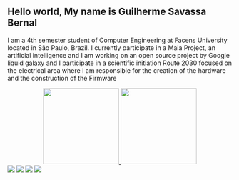  ## Hello world, My name is Guilherme Savassa Bernal 
I am a 4th semester student of Computer Engineering at Facens University located in São Paulo, Brazil.
I currently participate in a Maia Project, an artificial intelligence and I am working on an open source project by Google liquid galaxy and I participate in a scientific initiation Route 2030 focused on the electrical area where I am responsible for the creation of the hardware and the construction of the Firmware

<div align="center">
  <a href="https://github.com/Guilherme-Bernal">
  <img height="170em" src="https://github-readme-stats.vercel.app/api?username=Guilherme-Bernal&show_icons=true&theme=dark&include_all_commits=true&count_private=true"/>
  <img height="170em" src="https://github-readme-stats.vercel.app/api/top-langs/?username=Guilherme-Bernal&layout=compact&langs_count=7&theme=dark"/>
</div>



 
<div>
  <a href=https://www.instagram.com/bernalguilherme/ target="_blank"><img src="https://img.shields.io/badge/-Instagram-%23E4405F?style=for-the-badge&logo=instagram&logoColor=white" target="_blank"></a>
  <a></a>
  <a href = "mailto:guisavassabernal@gmail.com"><img src="https://img.shields.io/badge/-Gmail-%23333?style=for-the-badge&logo=gmail&logoColor=white" target="_blank"></a>
  <a href="https://www.linkedin.com/in/guilherme-savassa-bernal-158486206" target="_blank"><img src="https://img.shields.io/badge/-LinkedIn-%230077B5?style=for-the-badge&logo=linkedin&logoColor=white" target="_blank"></a> 
  <a href="https://contate.me/guilherme_bernal" target="_blank"><img src="https://img.shields.io/badge/WhatsApp-25D366?style=for-the-badge&logo=whatsapp&logoColor=white" target="_blank"></a>
</div>
